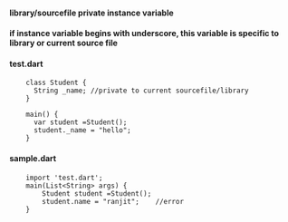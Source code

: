 #### library/sourcefile private instance variable

#### if instance variable begins with underscore, this variable is specific to library or current source file

#### test.dart

        class Student {
          String _name; //private to current sourcefile/library
        }

        main() {
          var student =Student();
          student._name = "hello";
        }

#### sample.dart

        import 'test.dart';
        main(List<String> args) {
            Student student =Student();
            student.name = "ranjit";    //error
        }
